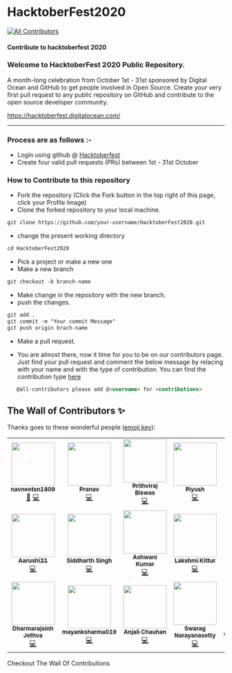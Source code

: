 # HacktoberFest2020
<!-- ALL-CONTRIBUTORS-BADGE:START - Do not remove or modify this section -->
[![All Contributors](https://img.shields.io/badge/all_contributors-20-orange.svg?style=flat-square)](#contributors-)
<!-- ALL-CONTRIBUTORS-BADGE:END -->
#### Contribute to hacktoberfest 2020

### Welcome to HacktoberFest 2020 Public Repository.
<p>A month-long celebration from October 1st - 31st sponsored by Digital Ocean and GitHub to get people involved in Open Source. Create your very first pull request to any public repository on GitHub and contribute to the open source developer community.

https://hacktoberfest.digitalocean.com/</p>

-----

### Process are as follows :- 
* Login using github @ [Hacktoberfest](https://hacktoberfest.digitalocean.com/)
* Create four valid pull requests (PRs) between 1st - 31st October
   
### How to Contribute to this repository
* Fork the repository (Click the Fork button in the top right of this page, click your Profile Image)
* Clone the forked repository to your local machine.
```markdown
git clone https://github.com/your-username/HacktoberFest2020.git
```
* change the present working directory
```markdown
cd HacktoberFest2020
```
* Pick a project or make a new one
* Make a new branch
```markdown
git checkout -b branch-name
```
* Make change in the repository with the new branch.
* push the changes.
```markdown
git add .
git commit -m "Your commit Message"
git push origin brach-name
```
* Make a pull request.

* You are almost there, now it time for you to be on our contributors page. Just find your pull request and comment the below message by relacing <username> with your name and <contributors> with the type of contribution. You can find the contribution type [here](https://allcontributors.org/docs/en/emoji-key)
```markdown
   @all-contributors please add @<username> for <contributions>
```

## The Wall of Contributors ✨

Thanks goes to these wonderful people ([emoji key](https://allcontributors.org/docs/en/emoji-key)):

<!-- ALL-CONTRIBUTORS-LIST:START - Do not remove or modify this section -->
<!-- prettier-ignore-start -->
<!-- markdownlint-disable -->
<table>
  <tr>
    <td align="center"><a href="https://github.com/navneetsn1809"><img src="https://avatars2.githubusercontent.com/u/71883812?v=4" width="100px;" alt=""/><br /><sub><b>navneetsn1809</b></sub></a><br /><a href="https://github.com/Rishikesh-12/HacktoberFest2020/commits?author=navneetsn1809" title="Documentation">📖</a> <a href="https://github.com/Rishikesh-12/HacktoberFest2020/commits?author=navneetsn1809" title="Code">💻</a></td>
    <td align="center"><a href="https://www.linkedin.com/in/pranav-mendiratta-89713a173/"><img src="https://avatars1.githubusercontent.com/u/54665036?v=4" width="100px;" alt=""/><br /><sub><b>Pranav</b></sub></a><br /><a href="https://github.com/Rishikesh-12/HacktoberFest2020/commits?author=Pranav016" title="Code">💻</a></td>
    <td align="center"><a href="https://prithvirajbiswas.com/"><img src="https://avatars2.githubusercontent.com/u/55537197?v=4" width="100px;" alt=""/><br /><sub><b>Prithviraj Biswas</b></sub></a><br /><a href="https://github.com/Rishikesh-12/HacktoberFest2020/commits?author=prithvirajbytes" title="Code">💻</a></td>
    <td align="center"><a href="http://piyushxbajaj.com"><img src="https://avatars1.githubusercontent.com/u/40456093?v=4" width="100px;" alt=""/><br /><sub><b>Piyush</b></sub></a><br /><a href="https://github.com/Rishikesh-12/HacktoberFest2020/commits?author=piyushxbajaj" title="Code">💻</a></td>
    <td align="center"><a href="https://github.com/deadline007"><img src="https://avatars1.githubusercontent.com/u/66679154?v=4" width="100px;" alt=""/><br /><sub><b>deadline007</b></sub></a><br /><a href="https://github.com/Rishikesh-12/HacktoberFest2020/commits?author=deadline007" title="Code">💻</a></td>
    <td align="center"><a href="https://github.com/ravikr126"><img src="https://avatars2.githubusercontent.com/u/53082978?v=4" width="100px;" alt=""/><br /><sub><b>Ravi Kumar</b></sub></a><br /><a href="https://github.com/Rishikesh-12/HacktoberFest2020/commits?author=ravikr126" title="Code">💻</a></td>
    <td align="center"><a href="https://github.com/Nishant07singh"><img src="https://avatars0.githubusercontent.com/u/40488005?v=4" width="100px;" alt=""/><br /><sub><b>Nishant Singh</b></sub></a><br /><a href="https://github.com/Rishikesh-12/HacktoberFest2020/commits?author=Nishant07singh" title="Code">💻</a></td>
  </tr>
  <tr>
    <td align="center"><a href="https://github.com/Aarushi21"><img src="https://avatars3.githubusercontent.com/u/59742587?v=4" width="100px;" alt=""/><br /><sub><b>Aarushi21</b></sub></a><br /><a href="https://github.com/Rishikesh-12/HacktoberFest2020/commits?author=Aarushi21" title="Code">💻</a></td>
    <td align="center"><a href="https://github.com/sidsinghrajput"><img src="https://avatars2.githubusercontent.com/u/55332990?v=4" width="100px;" alt=""/><br /><sub><b>Siddharth Singh</b></sub></a><br /><a href="https://github.com/Rishikesh-12/HacktoberFest2020/commits?author=sidsinghrajput" title="Code">💻</a></td>
    <td align="center"><a href="https://github.com/ashcode07"><img src="https://avatars0.githubusercontent.com/u/39613323?v=4" width="100px;" alt=""/><br /><sub><b>Ashwani Kumar</b></sub></a><br /><a href="https://github.com/Rishikesh-12/HacktoberFest2020/commits?author=ashcode07" title="Code">💻</a></td>
    <td align="center"><a href="https://github.com/Lakshmikittur"><img src="https://avatars1.githubusercontent.com/u/22762431?v=4" width="100px;" alt=""/><br /><sub><b>Lakshmi Kittur</b></sub></a><br /><a href="https://github.com/Rishikesh-12/HacktoberFest2020/commits?author=Lakshmikittur" title="Code">💻</a></td>
    <td align="center"><a href="https://www.linkedin.com/in/siddhantkhare24/"><img src="https://avatars0.githubusercontent.com/u/55068936?v=4" width="100px;" alt=""/><br /><sub><b>Siddhant Khare</b></sub></a><br /><a href="https://github.com/Rishikesh-12/HacktoberFest2020/commits?author=Siddhant-K-code" title="Code">💻</a></td>
    <td align="center"><a href="https://github.com/throwexceptions"><img src="https://avatars0.githubusercontent.com/u/17608701?v=4" width="100px;" alt=""/><br /><sub><b>Renier Trenuela</b></sub></a><br /><a href="https://github.com/Rishikesh-12/HacktoberFest2020/commits?author=throwexceptions" title="Code">💻</a></td>
    <td align="center"><a href="https://github.com/PurvaG1700"><img src="https://avatars0.githubusercontent.com/u/51987874?v=4" width="100px;" alt=""/><br /><sub><b>Purva Gaikwad</b></sub></a><br /><a href="https://github.com/Rishikesh-12/HacktoberFest2020/commits?author=PurvaG1700" title="Code">💻</a></td>
  </tr>
  <tr>
    <td align="center"><a href="https://github.com/Goku-kun"><img src="https://avatars3.githubusercontent.com/u/44740407?v=4" width="100px;" alt=""/><br /><sub><b>Dharmarajsinh Jethva </b></sub></a><br /><a href="https://github.com/Rishikesh-12/HacktoberFest2020/commits?author=Goku-kun" title="Code">💻</a></td>
    <td align="center"><a href="http://mayanksharma1902@gmail.com"><img src="https://avatars1.githubusercontent.com/u/45957631?v=4" width="100px;" alt=""/><br /><sub><b>mayanksharma019</b></sub></a><br /><a href="https://github.com/Rishikesh-12/HacktoberFest2020/commits?author=mayanksharma019" title="Code">💻</a></td>
    <td align="center"><a href="https://github.com/anjali1102"><img src="https://avatars3.githubusercontent.com/u/56559378?v=4" width="100px;" alt=""/><br /><sub><b>Anjali Chauhan</b></sub></a><br /><a href="https://github.com/Rishikesh-12/HacktoberFest2020/commits?author=anjali1102" title="Code">💻</a></td>
    <td align="center"><a href="https://github.com/Swarag-N"><img src="https://avatars1.githubusercontent.com/u/46181010?v=4" width="100px;" alt=""/><br /><sub><b>Swarag Narayanasetty</b></sub></a><br /><a href="https://github.com/Rishikesh-12/HacktoberFest2020/commits?author=Swarag-N" title="Code">💻</a></td>
    <td align="center"><a href="https://github.com/Abhishek765"><img src="https://avatars2.githubusercontent.com/u/43133456?v=4" width="100px;" alt=""/><br /><sub><b>ABHISHEK VISHWAKARMA</b></sub></a><br /><a href="https://github.com/Rishikesh-12/HacktoberFest2020/commits?author=Abhishek765" title="Code">💻</a></td>
    <td align="center"><a href="https://github.com/vedantpople4"><img src="https://avatars3.githubusercontent.com/u/44066240?v=4" width="100px;" alt=""/><br /><sub><b>Vedant pople</b></sub></a><br /><a href="https://github.com/Rishikesh-12/HacktoberFest2020/commits?author=vedantpople4" title="Code">💻</a></td>
  </tr>
</table>

<!-- markdownlint-enable -->
<!-- prettier-ignore-end -->
<!-- ALL-CONTRIBUTORS-LIST:END -->

Checkout The Wall Of Contributions
